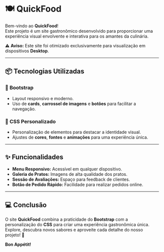 # 🍽️ QuickFood

Bem-vindo ao **QuickFood**!  
Este projeto é um site gastronômico desenvolvido para proporcionar uma experiência visual envolvente e interativa para os amantes da culinária.

⚠️ **Aviso:** Este site foi otimizado exclusivamente para visualização em dispositivos **Desktop**.

---

## 📦 Tecnologias Utilizadas

### 🚀 **Bootstrap**  
- Layout responsivo e moderno.  
- Uso de **cards**, **carrossel de imagens** e **botões** para facilitar a navegação.

### 🎨 **CSS Personalizado**  
- Personalização de elementos para destacar a identidade visual.  
- Ajustes de **cores**, **fontes** e **animações** para uma experiência única.

---

## ✨ Funcionalidades

- **Menu Responsivo:** Acessível em qualquer dispositivo.  
- **Galeria de Pratos:** Imagens de alta qualidade dos pratos.  
- **Sessão de Avaliações:** Espaço para feedback de clientes.  
- **Botão de Pedido Rápido:** Facilidade para realizar pedidos online.

---

## 💻 Conclusão

O site **QuickFood** combina a praticidade do **Bootstrap** com a personalização do **CSS** para criar uma experiência gastronômica única.  
Explore, descubra novos sabores e aproveite cada detalhe do nosso projeto! 🍴  

**Bon Appétit!**
